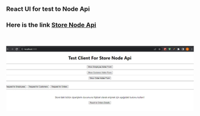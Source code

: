 ### React UI for test to Node Api

### Here is the link [Store Node Api](https://github.com/Kerimozturkk/NodeApi)

<br>

![test](./testClient.PNG)